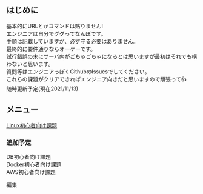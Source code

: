## はじめに
基本的にURLとかコマンドは貼りません!  
エンジニアは自分でググってなんぼです。  
手順は記載していますが、必ず守る必要はありません。  
最終的に要件通りならオーケーです。  
試行錯誤の末にサーバ内がごちゃごちゃになるとは思いますが最初はそれでも構わないと思います。  
質問等はエンジニアっぽくGithubのIssuesでしてください。  
これらの課題がクリアできればエンジニア向きだと思いますので頑張って:thumbsup:  
随時更新予定(現在2021/11/13)

## メニュー

[Linux初心者向け課題](linux.md)

### 追加予定

DB初心者向け課題  
Docker初心者向け課題  
AWS初心者向け課題

編集
